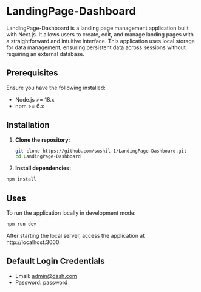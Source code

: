 # LandingPage-Dashboard

LandingPage-Dashboard is a landing page management application built with Next.js. It allows users to create, edit, and manage landing pages with a straightforward and intuitive interface. This application uses local storage for data management, ensuring persistent data across sessions without requiring an external database.

## Prerequisites

Ensure you have the following installed:

- Node.js >= 18.x
- npm >= 6.x

## Installation

1. **Clone the repository:**

   ```bash
   git clone https://github.com/sushil-1/LandingPage-Dashboard.git
   cd LandingPage-Dashboard
   ```
   
2. **Install dependencies:**

```bash
npm install
```

## Uses
To run the application locally in development mode:

```bash
npm run dev
```
After starting the local server, access the application at http://localhost:3000.

## Default Login Credentials

- Email: admin@dash.com
- Password: password
